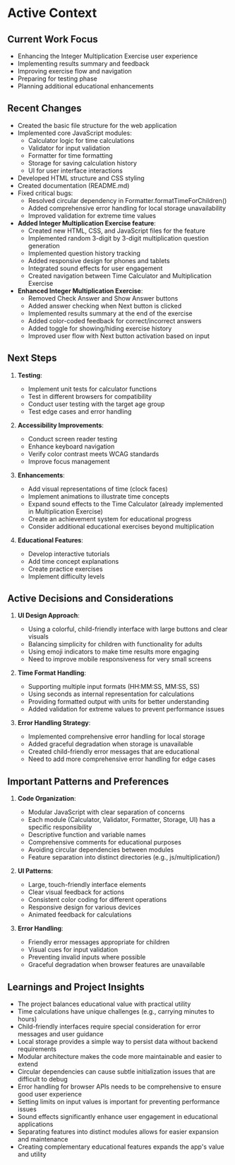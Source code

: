 # Active Context

## Current Work Focus
- Enhancing the Integer Multiplication Exercise user experience
- Implementing results summary and feedback
- Improving exercise flow and navigation
- Preparing for testing phase
- Planning additional educational enhancements

## Recent Changes
- Created the basic file structure for the web application
- Implemented core JavaScript modules:
  - Calculator logic for time calculations
  - Validator for input validation
  - Formatter for time formatting
  - Storage for saving calculation history
  - UI for user interface interactions
- Developed HTML structure and CSS styling
- Created documentation (README.md)
- Fixed critical bugs:
  - Resolved circular dependency in Formatter.formatTimeForChildren()
  - Added comprehensive error handling for local storage unavailability
  - Improved validation for extreme time values
- **Added Integer Multiplication Exercise feature**:
  - Created new HTML, CSS, and JavaScript files for the feature
  - Implemented random 3-digit by 3-digit multiplication question generation
  - Implemented question history tracking
  - Added responsive design for phones and tablets
  - Integrated sound effects for user engagement
  - Created navigation between Time Calculator and Multiplication Exercise
- **Enhanced Integer Multiplication Exercise**:
  - Removed Check Answer and Show Answer buttons
  - Added answer checking when Next button is clicked
  - Implemented results summary at the end of the exercise
  - Added color-coded feedback for correct/incorrect answers
  - Added toggle for showing/hiding exercise history
  - Improved user flow with Next button activation based on input

## Next Steps
1. **Testing**:
   - Implement unit tests for calculator functions
   - Test in different browsers for compatibility
   - Conduct user testing with the target age group
   - Test edge cases and error handling

2. **Accessibility Improvements**:
   - Conduct screen reader testing
   - Enhance keyboard navigation
   - Verify color contrast meets WCAG standards
   - Improve focus management

3. **Enhancements**:
   - Add visual representations of time (clock faces)
   - Implement animations to illustrate time concepts
   - Expand sound effects to the Time Calculator (already implemented in Multiplication Exercise)
   - Create an achievement system for educational progress
   - Consider additional educational exercises beyond multiplication

4. **Educational Features**:
   - Develop interactive tutorials
   - Add time concept explanations
   - Create practice exercises
   - Implement difficulty levels

## Active Decisions and Considerations
1. **UI Design Approach**:
   - Using a colorful, child-friendly interface with large buttons and clear visuals
   - Balancing simplicity for children with functionality for adults
   - Using emoji indicators to make time results more engaging
   - Need to improve mobile responsiveness for very small screens

2. **Time Format Handling**:
   - Supporting multiple input formats (HH:MM:SS, MM:SS, SS)
   - Using seconds as internal representation for calculations
   - Providing formatted output with units for better understanding
   - Added validation for extreme values to prevent performance issues

3. **Error Handling Strategy**:
   - Implemented comprehensive error handling for local storage
   - Added graceful degradation when storage is unavailable
   - Created child-friendly error messages that are educational
   - Need to add more comprehensive error handling for edge cases

## Important Patterns and Preferences
1. **Code Organization**:
   - Modular JavaScript with clear separation of concerns
   - Each module (Calculator, Validator, Formatter, Storage, UI) has a specific responsibility
   - Descriptive function and variable names
   - Comprehensive comments for educational purposes
   - Avoiding circular dependencies between modules
   - Feature separation into distinct directories (e.g., js/multiplication/)

2. **UI Patterns**:
   - Large, touch-friendly interface elements
   - Clear visual feedback for actions
   - Consistent color coding for different operations
   - Responsive design for various devices
   - Animated feedback for calculations

3. **Error Handling**:
   - Friendly error messages appropriate for children
   - Visual cues for input validation
   - Preventing invalid inputs where possible
   - Graceful degradation when browser features are unavailable

## Learnings and Project Insights
- The project balances educational value with practical utility
- Time calculations have unique challenges (e.g., carrying minutes to hours)
- Child-friendly interfaces require special consideration for error messages and user guidance
- Local storage provides a simple way to persist data without backend requirements
- Modular architecture makes the code more maintainable and easier to extend
- Circular dependencies can cause subtle initialization issues that are difficult to debug
- Error handling for browser APIs needs to be comprehensive to ensure good user experience
- Setting limits on input values is important for preventing performance issues
- Sound effects significantly enhance user engagement in educational applications
- Separating features into distinct modules allows for easier expansion and maintenance
- Creating complementary educational features expands the app's value and utility
